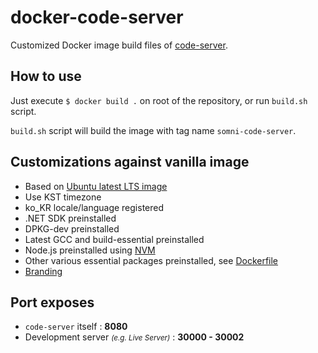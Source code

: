# docker-code-server
Customized Docker image build files of [code-server](https://github.com/cdr/code-server).

## How to use
Just execute `$ docker build .` on root of the repository, or run `build.sh` script.
  
`build.sh` script will build the image with tag name `somni-code-server`.

## Customizations against vanilla image
  - Based on [Ubuntu latest LTS image](https://hub.docker.com/_/ubuntu)
  - Use KST timezone
  - ko_KR locale/language registered
  - .NET SDK preinstalled
  - DPKG-dev preinstalled
  - Latest GCC and build-essential preinstalled
  - Node.js preinstalled using [NVM](https://nvm.sh)
  - Other various essential packages preinstalled, see [Dockerfile](Dockerfile)
  - [Branding](branding.sh)

## Port exposes
  - `code-server` itself : **8080**
  - Development server *<small>(e.g. Live Server)</small>* : **30000 - 30002**
